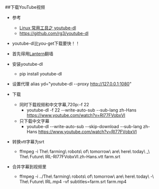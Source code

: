 ##下载YouTube视频
- 参考
    - [Linux 常用工具之 youtube-dl](https://blog.huzhifeng.com/2015/01/28/youtube-dl/)
    - https://github.com/rg3/youtube-dl

- youtube-dl比you-get下载要快！！
- 首先得用[Lantern](https://github.com/getlantern/forum)翻墙
- 安装youtube-dl
    - pip install youtube-dl
- 设置代理
    alias yd="youtube-dl --proxy http://127.0.0.1:1080"
- 下载
    - 同时下载视频和中文字幕,720p:-f 22
        - youtube-dl -f 22 --write-auto-sub --sub-lang zh-Hans https://www.youtube.com/watch?v=Rl77FVobxVI
    - 只下载中文字幕
        - youtube-dl --write-auto-sub  --skip-download   --sub-lang zh-Hans https://www.youtube.com/watch?v=Rl77FVobxVI
- 转换vtt字幕为srt
    - ffmpeg -i The\ farming\ robots\ of\ tomorrow\ are\ here\ today\ _\ The\ Future\ IRL-Rl77FVobxVI.zh-Hans.vtt farm.srt
- 合并字幕到视频里
    - ffmpeg -i ../The\ farming\ robots\ of\ tomorrow\ are\ here\ today\ -\ The\ Future\ IRL.mp4 -vf subtitles=farm.srt farm.mp4    